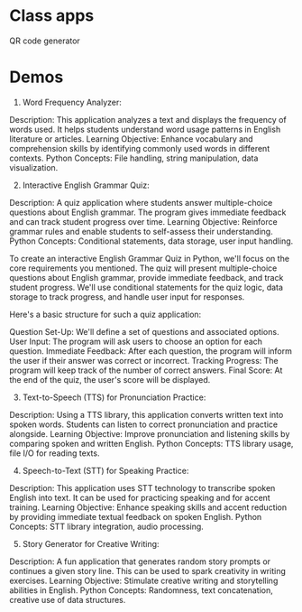 # Class apps

QR code generator

# Demos

1. Word Frequency Analyzer:

Description: This application analyzes a text and displays the frequency of words used. It helps students understand word usage patterns in English literature or articles.
Learning Objective: Enhance vocabulary and comprehension skills by identifying commonly used words in different contexts.
Python Concepts: File handling, string manipulation, data visualization.

2. Interactive English Grammar Quiz:

Description: A quiz application where students answer multiple-choice questions about English grammar. The program gives immediate feedback and can track student progress over time.
Learning Objective: Reinforce grammar rules and enable students to self-assess their understanding.
Python Concepts: Conditional statements, data storage, user input handling.

To create an interactive English Grammar Quiz in Python, we'll focus on the core requirements you mentioned. The quiz will present multiple-choice questions about English grammar, provide immediate feedback, and track student progress. We'll use conditional statements for the quiz logic, data storage to track progress, and handle user input for responses.

Here's a basic structure for such a quiz application:

Question Set-Up: We'll define a set of questions and associated options.
User Input: The program will ask users to choose an option for each question.
Immediate Feedback: After each question, the program will inform the user if their answer was correct or incorrect.
Tracking Progress: The program will keep track of the number of correct answers.
Final Score: At the end of the quiz, the user's score will be displayed.

3. Text-to-Speech (TTS) for Pronunciation Practice:

Description: Using a TTS library, this application converts written text into spoken words. Students can listen to correct pronunciation and practice alongside.
Learning Objective: Improve pronunciation and listening skills by comparing spoken and written English.
Python Concepts: TTS library usage, file I/O for reading texts.

4. Speech-to-Text (STT) for Speaking Practice:

Description: This application uses STT technology to transcribe spoken English into text. It can be used for practicing speaking and for accent training.
Learning Objective: Enhance speaking skills and accent reduction by providing immediate textual feedback on spoken English.
Python Concepts: STT library integration, audio processing.

5. Story Generator for Creative Writing:

Description: A fun application that generates random story prompts or continues a given story line. This can be used to spark creativity in writing exercises.
Learning Objective: Stimulate creative writing and storytelling abilities in English.
Python Concepts: Randomness, text concatenation, creative use of data structures.

